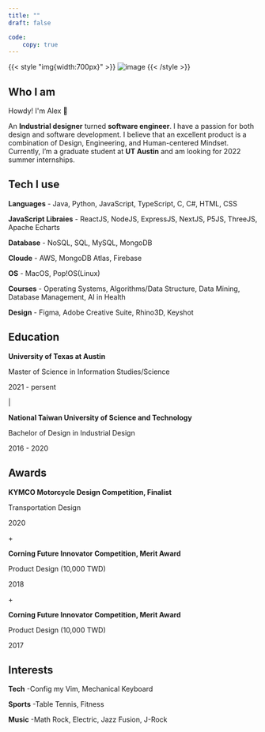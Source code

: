 ```yaml
---
title: ""
draft: false

code:
    copy: true
---
```


{{< style "img{width:700px}" >}}
![image](/images/about.png)
{{< /style >}}

## Who I am 
Howdy! I'm Alex 👋

An **Industrial designer** turned **software engineer**. I have a passion for both design and software development. I believe that an excellent product is a combination of Design, Engineering, and Human-centered Mindset. Currently, I’m a graduate student at **UT Austin** and am looking for 2022 summer internships.

## Tech I use 

**Languages**
    - Java, Python, JavaScript, TypeScript, C, C#, HTML, CSS

**JavaScript Libraies**
    - ReactJS, NodeJS, ExpressJS, NextJS, P5JS, ThreeJS, Apache Echarts

**Database**
    - NoSQL, SQL, MySQL, MongoDB

**Cloude**
    - AWS, MongoDB Atlas, Firebase

**OS**
    - MacOS, Pop!OS(Linux)

**Courses**
    - Operating Systems, Algorithms/Data Structure, Data Mining, Database Management, AI in Health

**Design**
    - Figma, Adobe Creative Suite, Rhino3D, Keyshot

## Education

**University of Texas at Austin**

Master of Science in Information Studies/Science

2021 - persent

|

**National Taiwan University of Science and Technology**

Bachelor of Design in Industrial Design

2016 - 2020

## Awards
**KYMCO Motorcycle Design Competition, Finalist**

Transportation Design

2020

\+

**Corning Future Innovator Competition, Merit Award**

Product Design (10,000 TWD)

2018

\+

**Corning Future Innovator Competition, Merit Award**

Product Design (10,000 TWD)

2017

## Interests

**Tech** 
    -Config my Vim, Mechanical Keyboard

**Sports**
    -Table Tennis, Fitness

**Music**
    -Math Rock, Electric, Jazz Fusion, J-Rock
